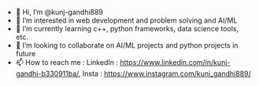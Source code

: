 - 👋 Hi, I’m @kunj-gandhi889
- 👀 I’m interested in web development and problem solving and AI/ML
- 🌱 I’m currently learning c++, python frameworks, data science tools, etc.
- 💞️ I’m looking to collaborate on AI/ML projects and python projects in future
- 📫 How to reach me : LinkedIn : https://www.linkedin.com/in/kunj-gandhi-b330911ba/, Insta : https://www.instagram.com/kunj_gandhi889/

<!---
kunj-gandhi889/kunj-gandhi889 is a ✨ special ✨ repository because its `README.md` (this file) appears on your GitHub profile.
You can click the Preview link to take a look at your changes.
--->
